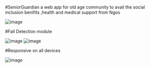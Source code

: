 #SeniorGuardian
a web app for old age community to avail the social inclusion benifits ,health and medical support from Ngos

![image](https://github.com/vikashchand/SeniorGuardian/assets/72156896/1d70900c-e1a4-4025-9895-1fea269a5cc4)

#Fall Detection module

![image](https://github.com/vikashchand/SeniorGuardian/assets/72156896/76f0941f-8a93-462a-8545-2275767fc05d)
![image](https://github.com/vikashchand/SeniorGuardian/assets/72156896/72280fdf-c67c-40d6-8f5e-3edc442f56f1)

#Responsive on all devices

![image](https://github.com/vikashchand/SeniorGuardian/assets/72156896/d2609a63-d322-4541-bc87-b4dc96cd05ea)
